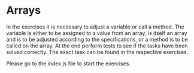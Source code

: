 # Arrays

In the exercises it is necessary to adjust a variable or call a method. The variable is either to be assigned to a value from an array, is itself an array and is to be adjusted according to the specifications, or a method is to be called on the array. At the end perform tests to see if the tasks have been solved correctly. The exact task can be found in the respective exercises.

Please go to the index.js file to start the exercises.